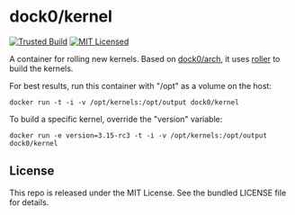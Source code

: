 dock0/kernel
=======

[![Trusted Build](http://img.shields.io/badge/trusted-build-green.svg)](https://index.docker.io/u/dock0/dev/)
[![MIT Licensed](http://img.shields.io/badge/license-MIT-green.svg)](https://tldrlegal.com/license/mit-license)

A container for rolling new kernels. Based on [dock0/arch](https://github.com/dock0/arch), it uses [roller](https://github.com/akerl/roller) to build the kernels.

For best results, run this container with "/opt" as a volume on the host:

```
docker run -t -i -v /opt/kernels:/opt/output dock0/kernel
```

To build a specific kernel, override the "version" variable:

```
docker run -e version=3.15-rc3 -t -i -v /opt/kernels:/opt/output dock0/kernel
```

## License

This repo is released under the MIT License. See the bundled LICENSE file for details.

